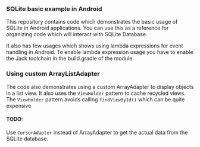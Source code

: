### SQLite basic example in Android

This repository contains code which demonstrates the basic usage of SQLite in Android applications.
You can use this as a reference for organizing code which will interact with SQLite Database.

It also has few usages which shows using lambda expressions for event handling in Android.
To enable lambda expression usage you have to enable the Jack toolchain in the build.gradle of the
module.

### Using custom ArrayListAdapter
The code also demonstrates using a custom ArrayAdapter to display objects in a list view.
It also uses the `ViewHolder` pattern to cache recycled views. The `ViewHolder` pattern avoids 
calling `findViewById()` which can be quite expensive


#### TODO:
Use `CursorAdapter` instead of ArrayAdapter to get the actual data from the SQLite database.


